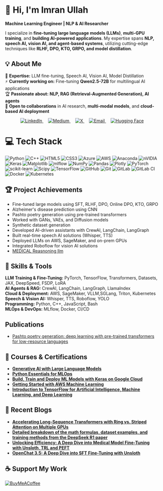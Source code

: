 # 👋 Hi, I'm Imran Ullah  
 **Machine Learning Engineer | NLP & AI Researcher**  

I specialize in **fine-tuning large language models (LLMs)**, **multi-GPU training**, and **building AI-powered applications**. My expertise spans **NLP, speech AI, vision AI, and agent-based systems**, utilizing cutting-edge techniques like **RLHF, DPO, KTO, GRPO, and model distillation**.  


## 💡 About Me  
🔬 **Expertise:** LLM fine-tuning, Speech AI, Vision AI, Model Distillation  
⚡ **Currently working on:** Fine-tuning **Qwen2.5-72B** for multilingual AI applications  
🏆 **Passionate about:** **NLP, RAG (Retrieval-Augmented Generation), AI agents**  
🤝 **Open to collaborations** in AI research, **multi-modal models**, and **cloud-based AI deployment**  

<p align="center">
  <a href="https://linkedin.com/in/imranullahds">
    <img src="https://img.shields.io/badge/LinkedIn-%230077B5.svg?logo=linkedin&logoColor=white" alt="LinkedIn">
  </a>
  &nbsp;&nbsp;&nbsp;
  <a href="https://medium.com/@imranullahds">
    <img src="https://img.shields.io/badge/Medium-12100E?logo=medium&logoColor=white" alt="Medium">
  </a>
  &nbsp;&nbsp;&nbsp;
  <a href="https://x.com/imran_ds">
    <img src="https://img.shields.io/badge/X-black.svg?logo=X&logoColor=white" alt="X">
  </a>
  &nbsp;&nbsp;&nbsp;
  <a href="mailto:imranullahds@gmail.com">
    <img src="https://img.shields.io/badge/Email-D14836?logo=gmail&logoColor=white" alt="Email">
  </a>
  &nbsp;&nbsp;&nbsp;
  <a href="https://huggingface.co/Imran1">
    <img src="https://img.shields.io/badge/HuggingFace-%23FFDD00.svg?logo=huggingface&logoColor=white" alt="Hugging Face">
  </a>
</p>


# 💻 Tech Stack
![Python](https://img.shields.io/badge/python-3670A0?style=for-the-badge&logo=python&logoColor=ffdd54) ![C++](https://img.shields.io/badge/c++-%2300599C.svg?style=for-the-badge&logo=c%2B%2B&logoColor=white) ![HTML5](https://img.shields.io/badge/html5-%23E34F26.svg?style=for-the-badge&logo=html5&logoColor=white) ![CSS3](https://img.shields.io/badge/css3-%231572B6.svg?style=for-the-badge&logo=css3&logoColor=white) ![Azure](https://img.shields.io/badge/azure-%230072C6.svg?style=for-the-badge&logo=microsoftazure&logoColor=white) ![AWS](https://img.shields.io/badge/AWS-%23FF9900.svg?style=for-the-badge&logo=amazon-aws&logoColor=white) ![Anaconda](https://img.shields.io/badge/Anaconda-%2344A833.svg?style=for-the-badge&logo=anaconda&logoColor=white) ![nVIDIA](https://img.shields.io/badge/cuda-000000.svg?style=for-the-badge&logo=nVIDIA&logoColor=green) ![Keras](https://img.shields.io/badge/Keras-%23D00000.svg?style=for-the-badge&logo=Keras&logoColor=white) ![Matplotlib](https://img.shields.io/badge/Matplotlib-%23ffffff.svg?style=for-the-badge&logo=Matplotlib&logoColor=black) ![mlflow](https://img.shields.io/badge/mlflow-%23d9ead3.svg?style=for-the-badge&logo=numpy&logoColor=blue) ![NumPy](https://img.shields.io/badge/numpy-%23013243.svg?style=for-the-badge&logo=numpy&logoColor=white) ![Pandas](https://img.shields.io/badge/pandas-%23150458.svg?style=for-the-badge&logo=pandas&logoColor=white) ![Plotly](https://img.shields.io/badge/Plotly-%233F4F75.svg?style=for-the-badge&logo=plotly&logoColor=white) ![PyTorch](https://img.shields.io/badge/PyTorch-%23EE4C2C.svg?style=for-the-badge&logo=PyTorch&logoColor=white) ![scikit-learn](https://img.shields.io/badge/scikit--learn-%23F7931E.svg?style=for-the-badge&logo=scikit-learn&logoColor=white) ![Scipy](https://img.shields.io/badge/SciPy-%230C55A5.svg?style=for-the-badge&logo=scipy&logoColor=%white) ![TensorFlow](https://img.shields.io/badge/TensorFlow-%23FF6F00.svg?style=for-the-badge&logo=TensorFlow&logoColor=white) ![GitHub](https://img.shields.io/badge/github-%23121011.svg?style=for-the-badge&logo=github&logoColor=white) ![Git](https://img.shields.io/badge/git-%23F05033.svg?style=for-the-badge&logo=git&logoColor=white) ![GitLab](https://img.shields.io/badge/gitlab-%23181717.svg?style=for-the-badge&logo=gitlab&logoColor=white) ![GitLab CI](https://img.shields.io/badge/gitlab%20CI-%23181717.svg?style=for-the-badge&logo=gitlab&logoColor=white) ![Docker](https://img.shields.io/badge/docker-%230db7ed.svg?style=for-the-badge&logo=docker&logoColor=white) ![Kubernetes](https://img.shields.io/badge/kubernetes-%23326ce5.svg?style=for-the-badge&logo=kubernetes&logoColor=white)

## 🏆 Project Achievements  
- Fine-tuned large models using SFT, RLHF, DPO, Online DPO, KTO, GRPO  
- Alzheimer's disease prediction using CNN  
- Pashto poetry generation using pre-trained transformers  
- Worked with GANs, VAEs, and Diffusion models  
- Synthetic dataset generation  
- Developed AI-driven assistants with CrewAI, LangChain, LangGraph  
- Built real-time speech AI solutions (Whisper, TTS)  
- Deployed LLMs on AWS, SageMaker, and on-prem GPUs  
- Integrated Roboflow for vision AI solutions
- [MEDICAL Reasnoning llm](https://huggingface.co/Imran1/Med-R1-v1)



## 🔧 Skills & Tools  
**LLM Training & Fine-Tuning:** PyTorch, TensorFlow, Transformers, Datasets, JAX, DeepSpeed, FSDP, LoRA  
**AI Agents & RAG:** CrewAI, LangChain, LangGraph, LlamaIndex  
**Cloud & Deployment:** AWS, SageMaker, VLLM,SGLang, Triton, Kubernetes  
**Speech & Vision AI:** Whisper, TTS, Roboflow, YOLO  
**Programming:** Python, C++, JavaScript, Bash  
**MLOps & DevOps:** MLflow, Docker, CI/CD  

## Publications
- [Pashto poetry generation: deep learning with pre-trained transformers for low-resource languages](https://peerj.com/articles/cs-2163/)

## 📜 Courses & Certifications  
- **[Generative AI with Large Language Models](https://coursera.org/share/78c6ed76981a0c57b33a8a8b0129cc1b)**  
- **[Python Essentials for MLOps](https://coursera.org/share/4fe13c0aa2cef5ff0feb18822db8ce0c)**  
- **[Build, Train and Deploy ML Models with Keras on Google Cloud](https://coursera.org/share/c5745b79d4c3c089074f4898eef1de61)**
- **[Getting Started with AWS Machine Learning](https://coursera.org/share/b0bfb57f1cefb120c099aecc81f471a8)**  
- **[Introduction to TensorFlow for Artificial Intelligence, Machine Learning, and Deep Learning](https://coursera.org/share/9fa2226a50c833ed1f7299ed41bc5c01)**  

## 📝 Recent Blogs  
- **[Accelerating Long-Sequence Transformers with Ring vs. Striped Attention on Multiple GPUs](https://medium.com/@imranullahds/accelerating-long-sequence-transformers-with-ring-vs-striped-attention-on-multiple-gpus-4615da572af1)**  
- **[Detailed breakdown of the math formulas, dataset examples, and training methods from the DeepSeek R1 paper](https://medium.com/@imranullahds/detailed-breakdown-of-the-math-formulas-dataset-examples-and-training-methods-from-the-deepseek-b16dbc8c7c57)**  
- **[Unlocking Efficiency: A Deep Dive into Medical Model Fine-Tuning with Unsloth, TRL and PEFT](https://medium.com/@imranullahds/unlocking-efficiency-a-deep-dive-into-medical-model-fine-tuning-with-unsloth-trl-and-peft-066358fc197b)**
- **[OpenChat 3.5: A Deep Dive into SFT Fine-Tuning with Unsloth](https://medium.com/@imranullahds/openchat-3-5-a-deep-dive-into-sft-fine-tuning-with-unsloth-0d9eba710571)**  
  
## ☕ Support My Work  
[![BuyMeACoffee](https://img.shields.io/badge/Buy%20Me%20a%20Coffee-ffdd00?style=for-the-badge&logo=buy-me-a-coffee&logoColor=black)](https://buymeacoffee.com/imranullahds)  
